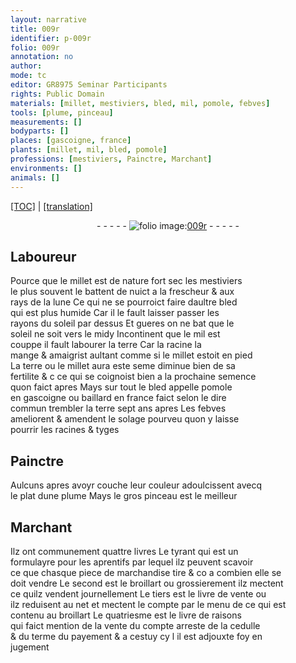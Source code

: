 ```yaml
---
layout: narrative
title: 009r
identifier: p-009r
folio: 009r
annotation: no
author:
mode: tc
editor: GR8975 Seminar Participants
rights: Public Domain
materials: [millet, mestiviers, bled, mil, pomole, febves]
tools: [plume, pinceau]
measurements: []
bodyparts: []
places: [gascoigne, france]
plants: [millet, mil, bled, pomole]
professions: [mestiviers, Painctre, Marchant]
environments: []
animals: []
---
```


<p><a href="{{ site.baseurl }}/diplomatic/">[TOC]</a> | <a href="{{ site.baseurl }}/texts/p-009r_tl/" target="_blank">[translation]</a></p><div class="folio" align="center">- - - - - <a href="http://gallica.bnf.fr/ark:/12148/btv1b10500001g/f23.item" target="_blank"><img src="https://cu-mkp.github.io/2017-workshop-edition/assets/photo-icon.png" alt="folio image: " style="display:inline-block; margin-bottom:-3px;"/>009r</a> - - - - - </div>  
  

## Laboureur

 
Pource que le <span class="m"><span class="pa">millet</span></span> est de nature fort sec les <span class="m"><span class="pro">mestiviers</span></span><br/> le plus souvent le battent de nuict a la frescheur & aux<br/> rays de la lune Ce qui ne se pourroict faire daultre <span class="m">bled</span><br/> qui est plus humide Car il <span class="del">le</span> fault laisser passer les<br/> rayons du soleil par dessus Et gueres on ne bat que le<br/> soleil ne soit vers le midy Incontinent que le <span class="m"><span class="pa">mil</span></span> est<br/> couppe il fault labourer la terre Car la racine la<br/> mange & amaigrist aultant comme si le <span class="m"><span class="pa">millet</span></span> estoit en pied<br/> La terre ou le <span class="m"><span class="pa">millet</span></span> aura este seme diminue bien de sa<br/> fertilite <span class="del">& c</span> ce qui se coignoist <span class="del">bien</span> a la prochaine semence<br/> quon faict apres Mays sur tout le <span class="m"><span class="pa">bled</span></span> appelle <span class="m"><span class="pa">pomole</span></span><br/> en <span class="pl">gascoigne</span> ou baillard en <span class="pl">france</span> faict selon le dire<br/> commun trembler la terre sept ans apres Les <span class="m">febves</span><br/> ameliorent & amendent le solage pourveu quon y laisse<br/> pourrir les racines & tyges
 
 
  

## <span class="pro">Painctre</span>

 
Aulcuns apres avoyr couche leur couleur adoulcissent avecq<br/> le plat dune <span class="tl">plume</span> Mays le gros <span class="tl">pinceau</span> est le meilleur
 
 
  

## <span class="pro">Marchant</span>

 
Ilz ont communement quattre livres Le tyrant qui est un<br/> formulayre pour les aprentifs par lequel ilz peuvent scavoir<br/> ce que chasque piece de marchandise tire & <span class="del">co</span> a combien elle se<br/> doit vendre Le second est le broillart ou grossierement ilz mectent<br/> ce quilz vendent journellement Le tiers est le livre de vente ou<br/> ilz reduisent au net et mectent le compte par le menu de ce qui est<br/> contenu au broillart Le quatriesme est le livre de raisons<br/> qui faict mention de la vente du compte arreste de la cedulle<br/> & du terme du payement & a cestuy cy <span class="del">l</span> il est adjouxte foy en<br/> jugement
 

